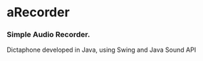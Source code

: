 # aRecorder
<h3>Simple Audio Recorder.</h3>
<p>Dictaphone developed in Java, using Swing and Java Sound API</p>
